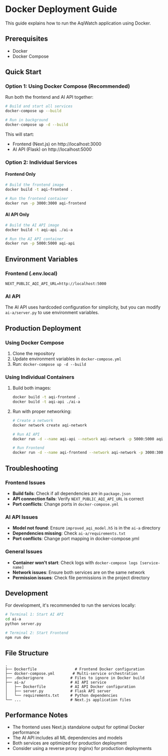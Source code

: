 # Docker Deployment Guide

This guide explains how to run the AqiWatch application using Docker.

## Prerequisites

- Docker
- Docker Compose

## Quick Start

### Option 1: Using Docker Compose (Recommended)

Run both the frontend and AI API together:

```bash
# Build and start all services
docker-compose up --build

# Run in background
docker-compose up -d --build
```

This will start:
- Frontend (Next.js) on http://localhost:3000
- AI API (Flask) on http://localhost:5000

### Option 2: Individual Services

#### Frontend Only

```bash
# Build the frontend image
docker build -t aqi-frontend .

# Run the frontend container
docker run -p 3000:3000 aqi-frontend
```

#### AI API Only

```bash
# Build the AI API image
docker build -t aqi-api ./ai-a

# Run the AI API container
docker run -p 5000:5000 aqi-api
```

## Environment Variables

### Frontend (.env.local)

```env
NEXT_PUBLIC_AQI_API_URL=http://localhost:5000
```

### AI API

The AI API uses hardcoded configuration for simplicity, but you can modify `ai-a/server.py` to use environment variables.

## Production Deployment

### Using Docker Compose

1. Clone the repository
2. Update environment variables in `docker-compose.yml`
3. Run: `docker-compose up -d --build`

### Using Individual Containers

1. Build both images:
   ```bash
   docker build -t aqi-frontend .
   docker build -t aqi-api ./ai-a
   ```

2. Run with proper networking:
   ```bash
   # Create a network
   docker network create aqi-network
   
   # Run AI API
   docker run -d --name aqi-api --network aqi-network -p 5000:5000 aqi-api
   
   # Run Frontend
   docker run -d --name aqi-frontend --network aqi-network -p 3000:3000 -e NEXT_PUBLIC_AQI_API_URL=http://aqi-api:5000 aqi-frontend
   ```

## Troubleshooting

### Frontend Issues

- **Build fails**: Check if all dependencies are in `package.json`
- **API connection fails**: Verify `NEXT_PUBLIC_AQI_API_URL` is correct
- **Port conflicts**: Change ports in `docker-compose.yml`

### AI API Issues

- **Model not found**: Ensure `improved_aqi_model.h5` is in the `ai-a` directory
- **Dependencies missing**: Check `ai-a/requirements.txt`
- **Port conflicts**: Change port mapping in docker-compose.yml

### General Issues

- **Container won't start**: Check logs with `docker-compose logs [service-name]`
- **Network issues**: Ensure both services are on the same network
- **Permission issues**: Check file permissions in the project directory

## Development

For development, it's recommended to run the services locally:

```bash
# Terminal 1: Start AI API
cd ai-a
python server.py

# Terminal 2: Start Frontend
npm run dev
```

## File Structure

```
.
├── Dockerfile                 # Frontend Docker configuration
├── docker-compose.yml        # Multi-service orchestration
├── .dockerignore            # Files to ignore in Docker build
├── ai-a/                    # AI API service
│   ├── Dockerfile           # AI API Docker configuration
│   ├── server.py            # Flask API server
│   └── requirements.txt     # Python dependencies
└── ...                      # Next.js application files
```

## Performance Notes

- The frontend uses Next.js standalone output for optimal Docker performance
- The AI API includes all ML dependencies and models
- Both services are optimized for production deployment
- Consider using a reverse proxy (nginx) for production deployments

